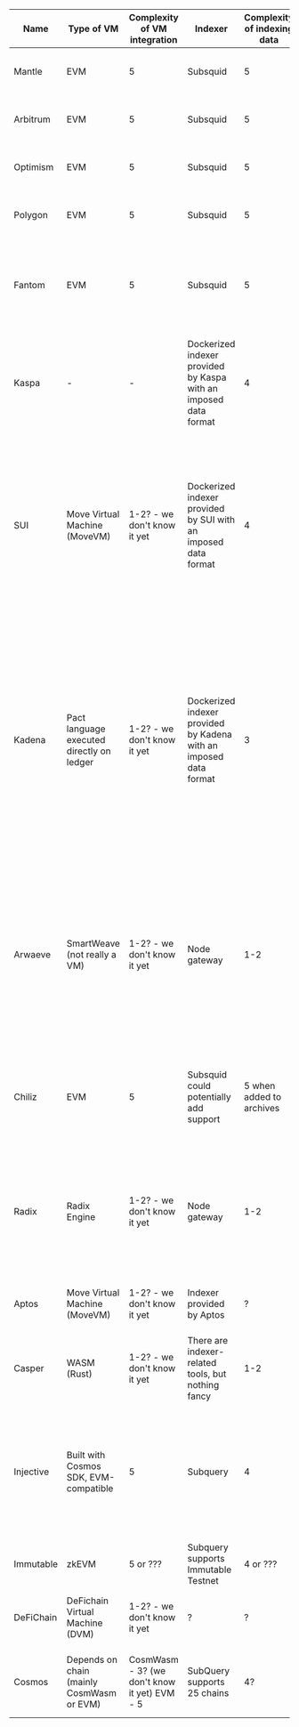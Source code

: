 | Name      | Type of VM                                | Complexity of VM integration                 | Indexer                                                           | Complexity of indexing data | Comments                                                                                                                                                                                                                           |
| --------- | ----------------------------------------- | -------------------------------------------- | ----------------------------------------------------------------- | --------------------------- | ---------------------------------------------------------------------------------------------------------------------------------------------------------------------------------------------------------------------------------- |
| Mantle    | EVM                                       | 5                                            | Subsquid                                                          | 5                           | Ethereum Layer 2 Optimistic Rollup                                                                                                                                                                                                 |
| Arbitrum  | EVM                                       | 5                                            | Subsquid                                                          | 5                           | Ethereum Layer 2 Optimistic Rollup                                                                                                                                                                                                 |
| Optimism  | EVM                                       | 5                                            | Subsquid                                                          | 5                           | Ethereum Layer 2 Optimistic Rollup                                                                                                                                                                                                 |
| Polygon   | EVM                                       | 5                                            | Subsquid                                                          | 5                           | Ethereum Side Chain/Layer 2                                                                                                                                                                                                        |
| Fantom    | EVM                                       | 5                                            | Subsquid                                                          | 5                           | Standalone chain with its own consensus mechanism, focuses on high-performance                                                                                                                                                     |
| Kaspa     | -                                         | -                                            | Dockerized indexer provided by Kaspa with an imposed data format  | 4                           | Standalone chain focused on efficient value transfers (no smart contract support)                                                                                                                                                  |
| SUI       | Move Virtual Machine (MoveVM)             | 1-2? - we don't know it yet                  | Dockerized indexer provided by SUI with an imposed data format    | 4                           | Standalone chain primarily focuses on offering scalability and low-latency through parallel processing, enabling asset-centric smart contracts via Sui Move                                                                        |
| Kadena    | Pact language executed directly on ledger | 1-2? - we don't know it yet                  | Dockerized indexer provided by Kadena with an imposed data format | 3                           | Kadena is a hybrid blockchain platform consisting of a public chain protocol called Chainweb and a private chain protocol called Kuro. The public and private networks are interoperable through the smart contract language Pact. |
| Arwaeve   | SmartWeave (not really a VM)              | 1-2? - we don't know it yet                  | Node gateway                                                      | 1-2                         | A standalone chain primarily focuses on providing a decentralized and secure environment for data storage, ensuring that information is permanently and immutably recorded.                                                        |
| Chiliz    | EVM                                       | 5                                            | Subsquid could potentially add support                            | 5 when added to archives    | Standalone chain that primarily focuses on enhancing fan engagement in sports and entertainment                                                                                                                                    |
| Radix     | Radix Engine                              | 1-2? - we don't know it yet                  | Node gateway                                                      | 1-2                         | Radix is a decentralized ledger designed to support decentralized application creation, with a focus on DeFi use cases                                                                                                             |
| Aptos     | Move Virtual Machine (MoveVM)             | 1-2? - we don't know it yet                  | Indexer provided by Aptos                                         | ?                           | Standalone chain with smart contract support                                                                                                                                                                                       |
| Casper    | WASM (Rust)                               | 1-2? - we don't know it yet                  | There are indexer-related tools, but nothing fancy                | 1-2                         | Standalone chain with WASM support                                                                                                                                                                                                 |
| Injective | Built with Cosmos SDK, EVM-compatible     | 5                                            | Subquery                                                          | 4                           | Injective is a CosmosSDK blockchain that facilitates building robust and interoperable decentralized finance (DeFi) applications                                                                                                   |
| Immutable | zkEVM                                     | 5 or ???                                     | Subquery supports Immutable Testnet                               | 4 or ???                    | zkEVM build with Polygon                                                                                                                                                                                                           |
| DeFiChain | DeFichain Virtual Machine (DVM)           | 1-2? - we don't know it yet                  | ?                                                                 | ?                           | Hard fork of Bitcoin, non-Turing complete, PoS                                                                                                                                                                                     |
| Cosmos    | Depends on chain (mainly CosmWasm or EVM) | CosmWasm - 3? (we don't know it yet) EVM - 5 | SubQuery supports 25 chains                                       | 4?                          | Cosmos SDK allows for creating application specific chains                                                                                                                                                                         |
